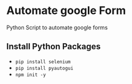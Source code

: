# Automate google Form

Python Script to automate google forms

## Install Python Packages

- `pip install selenium`
- `pip install pyautogui`
- `npm init -y`
